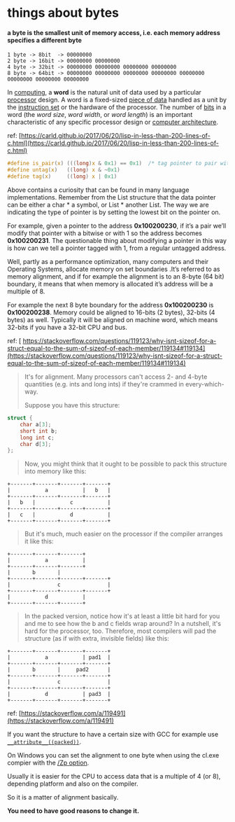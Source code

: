 # things about bytes

#### a byte is the smallest unit of memory access, i.e. each memory address specifies a different byte

```
1 byte -> 8bit 	-> 00000000
2 byte -> 16bit -> 00000000 00000000
4 byte -> 32bit -> 00000000 00000000 00000000 00000000
8 byte -> 64bit -> 00000000 00000000 00000000 00000000 00000000 00000000 00000000 00000000
```

In [computing](https://en.wikipedia.org/wiki/Computing), a **word** is the natural unit of data used by a particular [processor](https://en.wikipedia.org/wiki/Central_processing_unit) design. A word is a fixed-sized [piece of data](https://en.wikipedia.org/wiki/Data_(computing)) handled as a unit by the [instruction set](https://en.wikipedia.org/wiki/Instruction_set) or the hardware of the processor. The number of [bits](https://en.wikipedia.org/wiki/Bit) in a word (the *word size*, *word width*, or *word length*) is an important characteristic of any specific processor design or [computer architecture](https://en.wikipedia.org/wiki/Computer_architecture).



ref: [https://carld.github.io/2017/06/20/lisp-in-less-than-200-lines-of-c.html](https://carld.github.io/2017/06/20/lisp-in-less-than-200-lines-of-c.html)

```c
#define is_pair(x) (((long)x & 0x1) == 0x1)  /* tag pointer to pair with 0x1 (alignment dependent)*/
#define untag(x)   ((long) x & ~0x1)
#define tag(x)     ((long) x | 0x1)
```

Above contains a curiosity that can be found in many language implementations. Remember from the List structure that the data pointer can be either a char * a symbol, or List * another List. The way we are indicating the type of pointer is by setting the lowest bit on the pointer on. 

For example, given a pointer to the address **0x100200230**, if it’s a pair we’ll modify that pointer with a bitwise or with 1 so the address becomes **0x100200231**. The questionable thing about modifying a pointer in this way is how can we tell a pointer tagged with 1, from a regular untagged address. 

Well, partly as a performance optimization, many computers and their Operating Systems, allocate memory on set boundaries .It’s referred to as memory alignment, and if for example the alignment is to an 8-byte (64 bit) boundary, it means that when memory is allocated it’s address will be a multiple of 8.

For example the next 8 byte boundary for the address **0x100200230** is **0x100200238**. Memory could be aligned to 16-bits (2 bytes), 32-bits (4 bytes) as well. Typically it will be aligned on machine word, which means 32-bits if you have a 32-bit CPU and bus.



ref: [ https://stackoverflow.com/questions/119123/why-isnt-sizeof-for-a-struct-equal-to-the-sum-of-sizeof-of-each-member/119134#119134](https://stackoverflow.com/questions/119123/why-isnt-sizeof-for-a-struct-equal-to-the-sum-of-sizeof-of-each-member/119134#119134)

> It's for alignment. Many processors can't access 2- and 4-byte quantities (e.g. ints and long ints) if they're crammed in every-which-way.
>
> Suppose you have this structure:

```c
struct {
    char a[3];
    short int b;
    long int c;
    char d[3];
};
```

> Now, you might think that it ought to be possible to pack this structure into memory like this:

```
+-------+-------+-------+-------+
|           a           |   b   |
+-------+-------+-------+-------+
|   b   |           c           |
+-------+-------+-------+-------+
|   c   |           d           |
+-------+-------+-------+-------+
```

> But it's much, much easier on the processor if the compiler arranges it like this:

```
+-------+-------+-------+
|           a           |
+-------+-------+-------+
|       b       |
+-------+-------+-------+-------+
|               c               |
+-------+-------+-------+-------+
|           d           |
+-------+-------+-------+
```

> In the packed version, notice how it's at least a little bit hard for you and me to see how the b and c fields wrap around? In a nutshell, it's hard for the processor, too. Therefore, most compilers will pad the structure (as if with extra, invisible fields) like this:

```
+-------+-------+-------+-------+
|           a           | pad1  |
+-------+-------+-------+-------+
|       b       |     pad2      |
+-------+-------+-------+-------+
|               c               |
+-------+-------+-------+-------+
|           d           | pad3  |
+-------+-------+-------+-------+
```



ref: [https://stackoverflow.com/a/119491](https://stackoverflow.com/a/119491)

If you want the structure to have a certain size with GCC for example use [`__attribute__((packed))`](http://digitalvampire.org/blog/index.php/2006/07/31/why-you-shouldnt-use-__attribute__packed/).

On Windows you can set the alignment to one byte when using the cl.exe compier with the [/Zp option](http://msdn.microsoft.com/en-us/library/xh3e3fd0(VS.80).aspx).

Usually it is easier for the CPU to access data that is a multiple of 4 (or 8), depending platform and also on the compiler.

So it is a matter of alignment basically.

**You need to have good reasons to change it.**